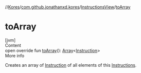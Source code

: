 //[Kores](../../index.md)/[com.github.jonathanxd.kores](../index.md)/[InstructionsView](index.md)/[toArray](to-array.md)



# toArray  
[jvm]  
Content  
open override fun [toArray](to-array.md)(): [Array](https://kotlinlang.org/api/latest/jvm/stdlib/kotlin/-array/index.html)<[Instruction](../-instruction/index.md)>  
More info  


Creates an array of [Instruction](../-instruction/index.md) of all elements of this [Instructions](../-instructions/index.md).

  



